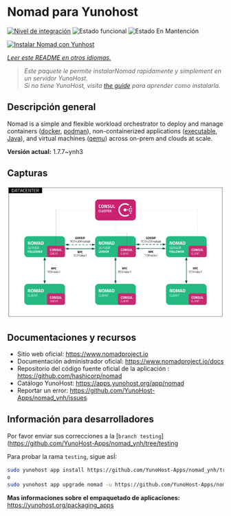 <!--
Este archivo README esta generado automaticamente<https://github.com/YunoHost/apps/tree/master/tools/readme_generator>
No se debe editar a mano.
-->

# Nomad para Yunohost

[![Nivel de integración](https://dash.yunohost.org/integration/nomad.svg)](https://ci-apps.yunohost.org/ci/apps/nomad/) ![Estado funcional](https://ci-apps.yunohost.org/ci/badges/nomad.status.svg) ![Estado En Mantención](https://ci-apps.yunohost.org/ci/badges/nomad.maintain.svg)

[![Instalar Nomad con Yunhost](https://install-app.yunohost.org/install-with-yunohost.svg)](https://install-app.yunohost.org/?app=nomad)

*[Leer este README en otros idiomas.](./ALL_README.md)*

> *Este paquete le permite instalarNomad rapidamente y simplement en un servidor YunoHost.*  
> *Si no tiene YunoHost, visita [the guide](https://yunohost.org/install) para aprender como instalarla.*

## Descripción general

Nomad is a simple and flexible workload orchestrator to deploy and manage containers ([docker](https://www.nomadproject.io/docs/drivers/docker.html), [podman](https://www.nomadproject.io/docs/drivers/podman)), non-containerized applications ([executable](https://www.nomadproject.io/docs/drivers/exec.html), [Java](https://www.nomadproject.io/docs/drivers/java)), and virtual machines ([qemu](https://www.nomadproject.io/docs/drivers/qemu.html)) across on-prem and clouds at scale.


**Versión actual:** 1.7.7~ynh3

## Capturas

![Captura de Nomad](./doc/screenshots/assets.png)

## Documentaciones y recursos

- Sitio web oficial: <https://www.nomadproject.io>
- Documentación administrador oficial: <https://www.nomadproject.io/docs>
- Repositorio del código fuente oficial de la aplicación : <https://github.com/hashicorp/nomad>
- Catálogo YunoHost: <https://apps.yunohost.org/app/nomad>
- Reportar un error: <https://github.com/YunoHost-Apps/nomad_ynh/issues>

## Información para desarrolladores

Por favor enviar sus correcciones a la [`branch testing`](https://github.com/YunoHost-Apps/nomad_ynh/tree/testing

Para probar la rama `testing`, sigue asÍ:

```bash
sudo yunohost app install https://github.com/YunoHost-Apps/nomad_ynh/tree/testing --debug
o
sudo yunohost app upgrade nomad -u https://github.com/YunoHost-Apps/nomad_ynh/tree/testing --debug
```

**Mas informaciones sobre el empaquetado de aplicaciones:** <https://yunohost.org/packaging_apps>
